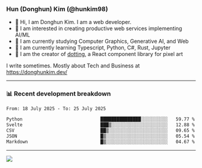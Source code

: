 ### Hun (Donghun) Kim (@hunkim98)

- 👋 Hi, I am Donghun Kim. I am a web developer. 
- 🤔 I am interested in creating productive web services implementing AI/ML
- 🔭 I am currently studying Computer Graphics, Generative AI, and Web 
- 🌱 I am currently learning Typescript, Python, C#, Rust, Jupyter
- 🎨 I am the creator of [dotting](https://github.com/hunkim98/dotting), a React component library for pixel art

I write sometimes. Mostly about Tech and Business at https://donghunkim.dev/

---
### 📊 Recent development breakdown
<!--START_SECTION:waka-->

```txt
From: 18 July 2025 - To: 25 July 2025

Python                             ███████████████░░░░░░░░░░   59.77 %
Svelte                             ███▒░░░░░░░░░░░░░░░░░░░░░   12.88 %
CSV                                ██▒░░░░░░░░░░░░░░░░░░░░░░   09.65 %
JSON                               █▒░░░░░░░░░░░░░░░░░░░░░░░   05.54 %
Markdown                           █▒░░░░░░░░░░░░░░░░░░░░░░░   04.67 %
```

<!--END_SECTION:waka-->
---

<!-- <div align='center'> -->
  <img align="center" src="https://github-readme-stats.vercel.app/api?username=hunkim98&theme=dark&show_icons=true"/>
<!-- </div> -->
<!--
**hunkim98/hunkim98** is a ✨ _special_ ✨ repository because its `README.md` (this file) appears on your GitHub profile.

Here are some ideas to get you started:

- 🔭 I’m currently working on ...
- 🌱 I’m currently learning ...
- 👯 I’m looking to collaborate on ...
- 🤔 I’m looking for help with ...
- 💬 Ask me about ...
- 📫 How to reach me: ...
- 😄 Pronouns: ...
- ⚡ Fun fact: ...
-->
